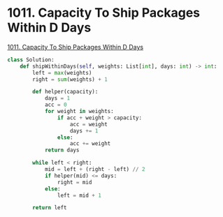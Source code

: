 # 1011. Capacity To Ship Packages Within D Days

[1011. Capacity To Ship Packages Within D Days](https://leetcode.com/problems/capacity-to-ship-packages-within-d-days/)

```python
class Solution:
    def shipWithinDays(self, weights: List[int], days: int) -> int:
        left = max(weights)
        right = sum(weights) + 1

        def helper(capacity):
            days = 1
            acc = 0
            for weight in weights:
                if acc + weight > capacity:
                    acc = weight
                    days += 1
                else:
                    acc += weight
            return days

        while left < right:
            mid = left + (right - left) // 2
            if helper(mid) <= days:
                right = mid
            else:
                left = mid + 1

        return left
```

